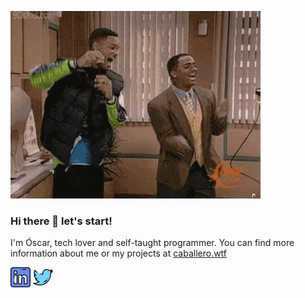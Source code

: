 ![dancing!](https://github.com/oscarcpozas/oscarcpozas/blob/fd9a0bef0ace7577ec42b06cd25eab27aae38fb5/giphy.gif)

### Hi there 👋 let's start! 

I'm Óscar, tech lover and self-taught programmer. You can find more information about me or my projects at [caballero.wtf](http://caballero.wtf)

[![](https://github.com/oscarcpozas/oscarcpozas/blob/ac7a457a73a84f9ad1ff0b7bb8f2f9bf731180da/linkedin.png)](https://www.linkedin.com/in/oscarpozas)
[![](https://github.com/oscarcpozas/oscarcpozas/blob/ac7a457a73a84f9ad1ff0b7bb8f2f9bf731180da/twitter.png)](https://twitter.com/oscarcpozas)


<!--
### What am I listening to on Spotify?


[![spotify-github-profile](https://spotify-github-profile.vercel.app/api/view?uid=suid67&cover_image=true&theme=novatorem)](https://spotify-github-profile.vercel.app/api/view?uid=suid67&redirect=true)
-->

<!--
**oscarcpozas/oscarcpozas** is a ✨ _special_ ✨ repository because its `README.md` (this file) appears on your GitHub profile.

Here are some ideas to get you started:

- 🔭 I’m currently working on ...
- 🌱 I’m currently learning ...
- 👯 I’m looking to collaborate on ...
- 🤔 I’m looking for help with ...
- 💬 Ask me about ...
- 📫 How to reach me: ...
- 😄 Pronouns: ...
- ⚡ Fun fact: ...
-->
